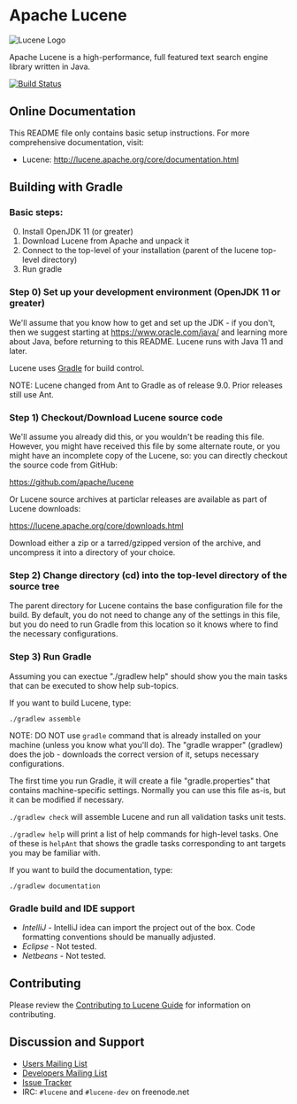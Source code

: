 <!--
    Licensed to the Apache Software Foundation (ASF) under one or more
    contributor license agreements.  See the NOTICE file distributed with
    this work for additional information regarding copyright ownership.
    The ASF licenses this file to You under the Apache License, Version 2.0
    the "License"); you may not use this file except in compliance with
    the License.  You may obtain a copy of the License at

        http://www.apache.org/licenses/LICENSE-2.0

    Unless required by applicable law or agreed to in writing, software
    distributed under the License is distributed on an "AS IS" BASIS,
    WITHOUT WARRANTIES OR CONDITIONS OF ANY KIND, either express or implied.
    See the License for the specific language governing permissions and
    limitations under the License.
 -->

# Apache Lucene

![Lucene Logo](https://lucene.apache.org/theme/images/lucene/lucene_logo_green_300.png?v=0e493d7a)

Apache Lucene is a high-performance, full featured text search engine library
written in Java.

[![Build Status](https://ci-builds.apache.org/job/Lucene/job/Lucene-Artifacts-main/badge/icon?subject=Lucene)](https://ci-builds.apache.org/job/Lucene/job/Lucene-Artifacts-main/)

## Online Documentation

This README file only contains basic setup instructions.  For more
comprehensive documentation, visit:

- Lucene: <http://lucene.apache.org/core/documentation.html>

## Building with Gradle

### Basic steps:
  
  0. Install OpenJDK 11 (or greater)
  1. Download Lucene from Apache and unpack it
  2. Connect to the top-level of your installation (parent of the lucene top-level directory)
  3. Run gradle

### Step 0) Set up your development environment (OpenJDK 11 or greater)

We'll assume that you know how to get and set up the JDK - if you
don't, then we suggest starting at https://www.oracle.com/java/ and learning
more about Java, before returning to this README. Lucene runs with
Java 11 and later.

Lucene uses [Gradle](https://gradle.org/) for build control.

NOTE: Lucene changed from Ant to Gradle as of release 9.0. Prior releases
still use Ant.

### Step 1) Checkout/Download Lucene source code

We'll assume you already did this, or you wouldn't be reading this
file. However, you might have received this file by some alternate
route, or you might have an incomplete copy of the Lucene, so: you 
can directly checkout the source code from GitHub:

  https://github.com/apache/lucene
  
Or Lucene source archives at particlar releases are available as part of Lucene downloads:

  https://lucene.apache.org/core/downloads.html

Download either a zip or a tarred/gzipped version of the archive, and
uncompress it into a directory of your choice.

### Step 2) Change directory (cd) into the top-level directory of the source tree

The parent directory for Lucene contains the base configuration file for the build.
By default, you do not need to change any of the settings in this file, but you do
need to run Gradle from this location so it knows where to find the necessary
configurations.

### Step 3) Run Gradle

Assuming you can exectue "./gradlew help" should show you the main tasks that
can be executed to show help sub-topics.

If you want to build Lucene, type:

```
./gradlew assemble
```

NOTE: DO NOT use `gradle` command that is already installed on your machine (unless you know what you'll do).
The "gradle wrapper" (gradlew) does the job - downloads the correct version of it, setups necessary configurations.

The first time you run Gradle, it will create a file "gradle.properties" that
contains machine-specific settings. Normally you can use this file as-is, but it
can be modified if necessary.

`./gradlew check` will assemble Lucene and run all validation
  tasks unit tests.

`./gradlew help` will print a list of help commands for high-level tasks. One
  of these is `helpAnt` that shows the gradle tasks corresponding to ant
  targets you may be familiar with.

If you want to build the documentation, type:

```
./gradlew documentation
```

### Gradle build and IDE support

- *IntelliJ* - IntelliJ idea can import the project out of the box. 
               Code formatting conventions should be manually adjusted. 
- *Eclipse*  - Not tested.
- *Netbeans* - Not tested.

## Contributing

Please review the [Contributing to Lucene
Guide](https://cwiki.apache.org/confluence/display/lucene/HowToContribute) for information on
contributing.

## Discussion and Support

- [Users Mailing List](https://lucene.apache.org/core/discussion.html#java-user-list-java-userluceneapacheorg)
- [Developers Mailing List](https://lucene.apache.org/core/discussion.html#developer-lists)
- [Issue Tracker](https://issues.apache.org/jira/browse/LUCENE)
- IRC: `#lucene` and `#lucene-dev` on freenode.net
